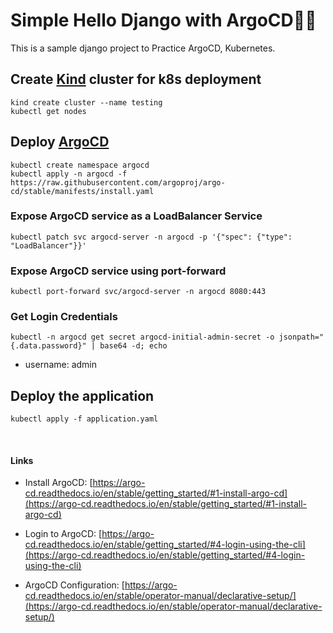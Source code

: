 # Simple Hello Django with ArgoCD:hammer::wrench:

This is a sample django project to Practice ArgoCD, Kubernetes.


## Create [Kind](https://kind.sigs.k8s.io/) cluster for k8s deployment

```console
kind create cluster --name testing
kubectl get nodes
```



## Deploy [ArgoCD](https://argo-cd.readthedocs.io/en/stable/getting_started/)
```console
kubectl create namespace argocd
kubectl apply -n argocd -f https://raw.githubusercontent.com/argoproj/argo-cd/stable/manifests/install.yaml
```
### Expose ArgoCD service as a LoadBalancer Service
```console
kubectl patch svc argocd-server -n argocd -p '{"spec": {"type": "LoadBalancer"}}'
```
### Expose ArgoCD service using port-forward
```console
kubectl port-forward svc/argocd-server -n argocd 8080:443
```
### Get Login Credentials
```console
kubectl -n argocd get secret argocd-initial-admin-secret -o jsonpath="{.data.password}" | base64 -d; echo
```
* username: admin


## Deploy the application
```console
kubectl apply -f application.yaml
```
</br>

#### Links

* Install ArgoCD: [https://argo-cd.readthedocs.io/en/stable/getting_started/#1-install-argo-cd](https://argo-cd.readthedocs.io/en/stable/getting_started/#1-install-argo-cd)

* Login to ArgoCD: [https://argo-cd.readthedocs.io/en/stable/getting_started/#4-login-using-the-cli](https://argo-cd.readthedocs.io/en/stable/getting_started/#4-login-using-the-cli)

* ArgoCD Configuration: [https://argo-cd.readthedocs.io/en/stable/operator-manual/declarative-setup/](https://argo-cd.readthedocs.io/en/stable/operator-manual/declarative-setup/)

